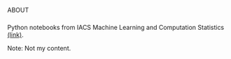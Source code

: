 ABOUT
#####
Python notebooks from IACS Machine Learning and Computation Statistics [(link)](https://onefishy.github.io/Rwanda-Data-Science/week1.html).

Note: Not my content.
